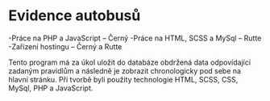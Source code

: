 # Evidence autobusů
-Práce na PHP a JavaScript – Černý
-Práce na HTML, SCSS a MySql – Rutte
-Zařízení hostingu – Černý a Rutte

Tento program má za úkol uložit do databáze obdržená data odpovídající zadaným pravidlům a následně je zobrazit chronologicky pod sebe na hlavní stránku. Při tvorbě byli použity technologie HTML, SCSS, CSS, MySql, PHP a JavaScript.
